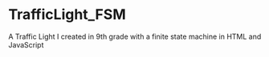 # TrafficLight_FSM
A Traffic Light I created in 9th grade with a finite state machine in HTML and JavaScript